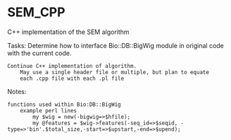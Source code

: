 # SEM_CPP
C++ implementation of the SEM algorithm

Tasks:
	Determine how to interface Bio::DB::BigWig module in original code 
		with the current code.
	
	Continue C++ implementation of algorithm.
		May use a single header file or multiple, but plan to equate
		each .cpp file with each .pl file
	
Notes:
	
	functions used within Bio:DB::BigWig
		example perl lines
			my $wig = new(-bigwig=>$hfile);
			my @features = $wig->features(-seq_id=>$seqid, -type=>'bin'.$total_size,-start=>$upstart,-end=>$upend);

			
